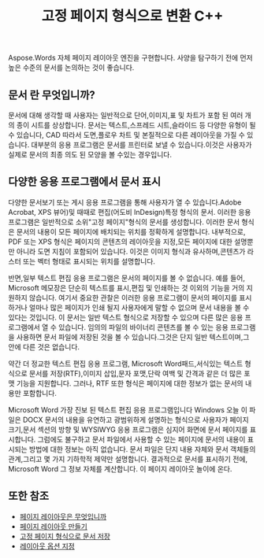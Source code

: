 ﻿---
title: 고정 페이지 형식으로 변환 C++
second_title: Aspose.Words 에 대한 C++
articleTitle: 고정 페이지 형식으로 변환
linktitle: 고정 페이지 형식으로 변환
description: "문서 저장 PDF, XPS, HTML, XAML, PostScript,그리고 PCL 형식"
type: docs
weight: 10
url: /ko/cpp/converting-to-fixed-page-format/
---

Aspose.Words 자체 페이지 레이아웃 엔진을 구현합니다. 사양을 탐구하기 전에 먼저 높은 수준의 문서를 논의하는 것이 좋습니다.

## 문서 란 무엇입니까?

문서에 대해 생각할 때 사용자는 일반적으로 단어,이미지,표 및 차트가 포함 된 여러 개의 종이 시트를 상상합니다. 문서는 텍스트,스프레드 시트,슬라이드 등 다양한 유형이 될 수 있습니다, CAD 따라서 도면,플로우 차트 및 본질적으로 다른 레이아웃을 가질 수 있습니다. 대부분의 응용 프로그램은 문서를 프린터로 보낼 수 있습니다.이것은 사용자가 실제로 문서의 최종 의도 된 모양을 볼 수있는 경우입니다.

## 다양한 응용 프로그램에서 문서 표시

다양한 문서보기 또는 게시 응용 프로그램을 통해 사용자가 열 수 있습니다.Adobe Acrobat, XPS 뷰어)및 때때로 편집(어도비 InDesign)특정 형식의 문서. 이러한 응용 프로그램은 일반적으로 소위"고정 페이지"형식의 문서를 생성합니다. 이러한 문서 형식은 문서의 내용이 모든 페이지에 배치되는 위치를 정확하게 설명합니다. 내부적으로, PDF 또는 XPS 형식은 페이지의 콘텐츠의 레이아웃을 지정,모든 페이지에 대한 설명뿐만 아니라 도면 지침이 포함되어 있습니다. 이것은 이미지 형식과 유사하며,콘텐츠가 라스터 또는 벡터 형태로 표시되는 위치를 설명합니다.

반면,일부 텍스트 편집 응용 프로그램은 문서의 페이지를 볼 수 없습니다. 예를 들어, Microsoft 메모장은 단순히 텍스트를 표시,편집 및 인쇄하는 것 이외의 기능을 거의 지원하지 않습니다. 여기서 중요한 관찰은 이러한 응용 프로그램이 문서의 페이지를 표시하거나 얼마나 많은 페이지가 인쇄 될지 사용자에게 말할 수 없으며 문서 내용을 볼 수 있다는 것입니다. 이 문서는 일반 텍스트 형식으로 저장할 수 있으며 다른 많은 응용 프로그램에서 열 수 있습니다. 임의의 파일의 바이너리 콘텐츠를 볼 수 있는 응용 프로그램을 사용하면 문서 파일에 저장된 것을 볼 수 있습니다.그것은 단지 일반 텍스트이며,그 안에 다른 것은 없습니다.

약간 더 정교한 텍스트 편집 응용 프로그램, Microsoft Word패드,서식있는 텍스트 형식으로 문서를 저장(RTF),이미지 삽입,문자 포맷,단락 여백 및 간격과 같은 더 많은 포맷 기능을 지원합니다. 그러나, RTF 또한 형식은 페이지에 대한 정보가 없는 문서의 내용만 포함합니다.

Microsoft Word 가장 진보 된 텍스트 편집 응용 프로그램입니다 Windows 오늘 이 파일은 DOCX 문서의 내용을 유연하고 광범위하게 설명하는 형식으로 사용자가 페이지 크기,문서 섹션의 방향 및 WYSIWYG 응용 프로그램은 심지어 화면에 문서 페이지를 표시합니다. 그럼에도 불구하고 문서 파일에서 사용할 수 있는 페이지에 문서의 내용이 표시되는 방법에 대한 정보는 아직 없습니다. 문서 파일은 단지 내용 자체와 문서 객체들의 관계,그리고 몇 가지 기하학적 제약만 설명합니다. 결과적으로 문서를 표시하기 전에, Microsoft Word 그 정보 자체를 계산합니다. 이 페이지 레이아웃 놀이에 온다.

## 또한 참조

* [페이지 레이아웃은 무엇입니까](/words/cpp/what-is-a-page-layout/)
* [페이지 레이아웃 만들기](/words/cpp/creating-a-page-layout/)
* [고정 페이지 형식으로 문서 저장](/words/cpp/saving-a-document-to-fixed-page-format/)
* [레이아웃 옵션 지정](/words/cpp/specify-layout-options/)